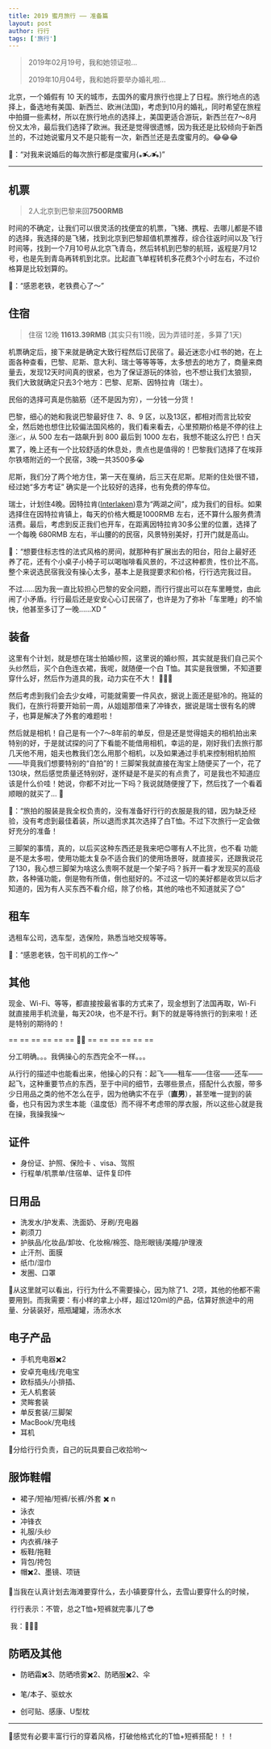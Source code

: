 ```yaml
---
title: 2019 蜜月旅行 —— 准备篇
layout: post
author: 行行
tags: ['旅行']
---
```


> 2019年02月19号，我和她领证啦...
>
> 2019年10月04号，我和她将要举办婚礼啦...

北京，一个婚假有 10 天的城市，去国外的蜜月旅行也提上了日程。旅行地点的选择上，备选地有美国、新西兰、欧洲(法国)，考虑到10月的婚礼，同时希望在旅程中拍摄一些素材，所以在旅行地点的选择上，美国更适合游玩，新西兰在7～8月份又太冷，最后我们选择了欧洲。我还是觉得很遗憾，因为我还是比较倾向于新西兰的，不过她说蜜月又不是只能有一次，新西兰还是去度蜜月的。😂😂😂  

👰：“对我来说婚后的每次旅行都是度蜜月(⁎⁍̴̛ᴗ⁍̴̛⁎)”

---

## 机票

> 2人北京到巴黎来回**7500RMB**

时间的不确定，让我们可以很灵活的找便宜的机票，飞猪、携程、去哪儿都是不错的选择，我选择的是飞猪，找到北京到巴黎超值机票推荐，综合往返时间以及飞行时间等，找到一个7月10号从北京飞青岛，然后转机到巴黎的航班，返程是7月12号，也是先到青岛再转机到北京。比起直飞单程转机多花费3个小时左右，不过价格算是比较划算的。  

👰：“感恩老铁，老铁费心了～”

## 住宿

> 住宿 12晚 **11613.39RMB** (其实只有11晚，因为弄错时差，多算了1天)

机票确定后，接下来就是确定大致行程然后订民宿了。最近迷恋小红书的她，在上面各种查看，巴黎、尼斯、意大利、瑞士等等等等，太多想去的地方了，商量来商量去，发现12天时间真的很紧，也为了保证游玩的体验，也不想让我们太狼狈，我们大致就确定只去3个地方：巴黎、尼斯、因特拉肯（瑞士）。

民俗的选择可真是伤脑筋（还不是因为穷），一分钱一分货！

巴黎，细心的她和我说巴黎最好住 7、8、9 区，以及13区，都相对而言比较安全，然后她也想住比较偏法国风格的，我们看来看去，心里预期价格是不停的往上涨📈，从 500 左右一路飙升到 800 最后到 1000 左右，我想不能这么拧巴！白天累了，晚上还有一个比较舒适的休息处，贵点也是值得的！巴黎我们选择了在埃菲尔铁塔附近的一个民宿，3晚一共3500多😭

尼斯，我们分了两个地方住，第一天在戛纳，后三天在尼斯。尼斯的住处很不错，经过她“多方考证” 确实是一个比较好的选择，也有免费的停车位。

瑞士，计划住4晚。因特拉肯([Interlaken](https://zh.wikipedia.org/wiki/%E5%9B%A0%E7%89%B9%E6%8B%89%E8%82%AF))意为“两湖之间”，成为我们的目标。如果选择住在因特拉肯镇上，每天的价格大概是1000RMB 左右，还不算什么服务费清洁费。最后，考虑到反正我们也开车，在距离因特拉肯30多公里的位置，选择了一个每晚 680RMB 左右，半山腰的的民宿，风景特别美好，打开门就是高山。  

👰：“想要住标志性的法式风格的房间，就那种有扩展出去的阳台，阳台上最好还养了花，还有个小桌子小椅子可以喝咖啡看风景的，不过这种都贵，性价比不高。整个来说选民宿我没有操心太多，基本上是我提要求和价格，行行选完我过目。  

不过……因为我一直比较担心巴黎的安全问题，而行行提出可以在车里睡觉，由此闹了小矛盾。行行最后还是安安心心订民宿了，也许是为了弥补「车里睡」的不愉快，他甚至多订了一晚……XD ”

## 装备

这里有个计划，就是想在瑞士拍婚纱照，这里说的婚纱照，其实就是我们自己买个头纱然后，买个白色连衣裙，我呢，就随便一个白 T恤。其实是我很懒，不知道要穿什么好，然后作为道具的我，动力实在不大！ 🤩🤩🤩

然后考虑到我们会去少女峰，可能就需要一件风衣，据说上面还是挺冷的。拖延的我们，在旅行将要开始前一周，从姐姐那借来了冲锋衣，据说是瑞士很有名的牌子，也算是解决了外套的难题啦！

然后就是相机！自己是有一个7～8年前的单反，但是还是觉得姐夫的相机拍出来特别的好，于是就试探的问了下看能不能借用相机，幸运的是，刚好我们去旅行那几天他不用，姐夫也教我们怎么用那个相机，以及如果通过手机来控制相机拍照——毕竟我们想要特别的“自拍”的！三脚架我就直接在淘宝上随便买了一个，花了130块，然后感觉质量还特别好，遂怀疑是不是买的有点贵了，可是我也不知道应该是什么价哇！她说，你都不对比一下吗？我说就随便搜了下，然后找了一个看着顺眼的就买了… 🥺  

👰：“旅拍的服装是我全权负责的，没有准备好行行的衣服是我的错，因为缺乏经验，没有考虑到最佳着装，所以退而求其次选择了白T恤。不过下次旅行一定会做好充分的准备！  

三脚架的事情，真的，以后买这种东西还是我来吧😊哪有人不比货，也不看 功能 是不是太多啦，使用功能太复杂不适合我们的使用场景呀，就直接买，还跟我说花了130，我心想三脚架为啥这么贵啊不就是一个架子吗？拆开一看才发现买的高级款，各种骚功能，倒是物有所值，倒也挺好的。不过这一切的美好都是收货以后才知道的，因为有人买东西不看介绍，除了价格，其他的啥也不知道就买了😊”

## 租车

选租车公司，选车型，选保险，熟悉当地交规等等。

👰：“感恩老铁，包干司机的工作～”

## 其他

现金、Wi-Fi、等等，都直接按最省事的方式来了，现金想到了法国再取，Wi-Fi 就直接用手机流量，每天20块，也不是不行。剩下的就是等待旅行的到来啦！还是特别的期待的！

== == == == == == 🤵👰  == == == == == ==

分工明确。。。我俩操心的东西完全不一样。。。

从行行的描述中也能看出来，他操心的只有：起飞——租车——住宿——还车——起飞，这种重要节点的东西，至于中间的细节，去哪些景点，搭配什么衣服，带多少日用品之类的他不怎么在乎，因为他确实不在乎（**直男**），甚至唯一提到的装备，也只有因为求生本能（温度低）而不得不考虑带的厚衣服，所以这些心就是我在操，我操我操～  

## 证件

- 身份证、护照、保险卡 、visa、驾照
- 行程单/机票单/住宿单、证件复印件

## 日用品

- 洗发水/护发素、洗面奶、牙刷/充电器
- 剃须刀
- 护肤品/化妆品/卸妆、化妆棉/棉签、隐形眼镜/美瞳/护理液
- 止汗剂、面膜
- 纸巾/湿巾
- 发圈、口罩

🌟从这里就可以看出，行行为什么不需要操心，因为除了1、2项，其他的他都不需要用到。而我需要：有小样的拿上小样，超过120ml的产品，估算好旅途中的用量、分装装好，瓶瓶罐罐，汤汤水水

## 电子产品

- 手机充电器✖️2
- 安卓充电线/充电宝
- 欧标插头/小排插、
- 无人机套装
- 灵眸套装
- 单反套装/三脚架
- MacBook/充电线
- 耳机

🌟分给行行负责，自己的玩具要自己收拾哟～

## 服饰鞋帽

- 裙子/短袖/短裤/长裤/外套  ✖️ n
- 泳衣
- 冲锋衣
- 礼服/头纱
- 内衣裤/袜子
- 板鞋/拖鞋
- 背包/挎包
- 帽✖️2、墨镜、项链

🌟当我在认真计划去海滩要穿什么，去小镇要穿什么，去雪山要穿什么的时候，  

​     行行表示：不管，总之T恤+短裤就完事儿了😎      

​     我：🤦🏻‍♀️

## 防晒及其他

- 防晒霜✖️3、防晒喷雾✖️2、防晒服✖️2、伞

- 笔/本子、驱蚊水

- 创可贴、感康、U型枕

***



📌感觉有必要丰富行行的穿着风格，打破他格式化的T恤+短裤搭配！！！















































